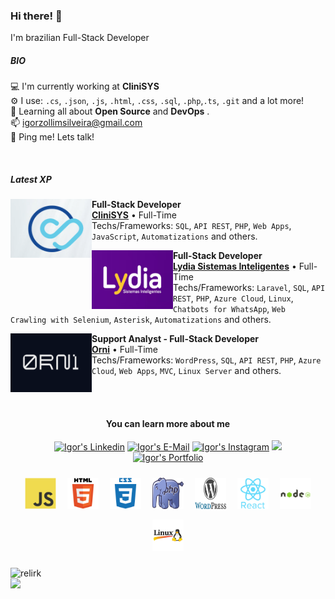 ### Hi there! 👋

I'm brazilian Full-Stack Developer

##### BIO
💻 I'm currently working at **CliniSYS**<br/>
⚙️ I use: `.cs`, `.json`, `.js`, `.html`, `.css`, `.sql`, `.php`,`.ts`, `.git` and a lot more! </br>
📘 Learning all about **Open Source** and **DevOps** .<br/>
📫 igorzollimsilveira@gmail.com<br/>
💬 Ping me! Lets talk!

<br/>

##### Latest XP

[<img align="left" height="94px" width="130px" alt="Orni" src="/imgs/clinisys-logo.png"/>](https://www.linkedin.com/company/clinisysbr/)

**Full-Stack Developer** \
[**CliniSYS**](https://www.linkedin.com/company/clinisysbr/) • Full-Time \
Techs/Frameworks: `SQL`, `API REST`, `PHP`, `Web Apps`, `JavaScript`, `Automatizations` and others.

[<img align="left" height="94px" width="130px" alt="Lydia" src="/imgs/lydia-logo.png"/>](https://www.linkedin.com/company/lydia-sistemas-inteligentes/)

**Full-Stack Developer** \
[**Lydia Sistemas Inteligentes**](https://www.linkedin.com/company/lydia-sistemas-inteligentes/) • Full-Time \
Techs/Frameworks: `Laravel`, `SQL`, `API REST`, `PHP`, `Azure Cloud`, `Linux`, `Chatbots for WhatsApp`, `Web Crawling with Selenium`, `Asterisk`, `Automatizations` and others.

[<img align="left" height="94px" width="130px" alt="Orni" src="/imgs/orni-logo.png"/>](https://www.linkedin.com/company/orni-venture-builder/)

**Support Analyst - Full-Stack Developer** \
[**Orni**](https://www.linkedin.com/company/orni-venture-builder/) • Full-Time \
Techs/Frameworks: `WordPress`, `SQL`, `API REST`, `PHP`, `Azure Cloud`, `Web Apps`, `MVC`, `Linux Server` and others.

<br/>
<br/>

<div align="center">

#### You can learn more about me

</div>

<!-- REDES SOCIAIS -->
<div align="center">
<a href="https://www.linkedin.com/in/igor-zollim/" target="_blank"><img target="_blank" src="https://img.shields.io/badge/-LinkedIn-%230077B5?style=for-the-badge&logo=linkedin&logoColor=white" alt="Igor's Linkedin" /></a>
<a href="mailto:igorzollimsilveira@gmail.com"><img src="https://img.shields.io/badge/e‑mail-D14836.svg?style=for-the-badge&logo=GMail&logoColor=white" alt="Igor's E-Mail" /></a>
<a href="https://www.instagram.com/igor.zollim/" target="_blank"><img target="_blank" src="https://img.shields.io/badge/-Instagram-%23E4405F?style=for-the-badge&logo=instagram&logoColor=white" alt="Igor's Instagram" /></a>
<img src="https://komarev.com/ghpvc/?username=igorzs&style=for-the-badge&label=PROFILE+VIEWS">
<br>
</div>
<!--REDES SOCIAIS [END]-->

<!-- PORTFOLIO -->
<div align="center">
    <a href="https://igorzs.github.io/portfolio/" target="_blank">
        <img alt="Igor's Portfolio" target="_blank" src="https://img.shields.io/badge/-my_website-%23333?style=for-the-badge&logo=webb&logoColor=white" width="180" height="50">
    </a>
</div
<!-- PORTFOLIO [END]-->
<br>

<!--ÍCONES PROGRAMAÇÃO -->
<div align="center">
<img style="margin: 7px;" src="/imgs/javascript-original.svg" alt="javascript" width="50" height="50"/>
<img style="margin: 7px;" src="/imgs/html5-original-wordmark.svg" alt="html5"  width="50" height="50"/>
<img style="margin: 7px;" src="/imgs/css3-plain-wordmark.svg" alt="css3"  width="50" height="50"/>
<img style="margin: 7px;" src="/imgs/Webysther_20160423_-_Elephpant.svg" alt="php" width="50" height="50"/>
<img style="margin: 7px;" src="/imgs/WordPress.svg" alt="wordpress" width="50" height="50"/>
<img style="margin: 7px;" src="/imgs/react-original-wordmark.svg" alt="react" width="50" height="50"/>
<img style="margin: 7px;" src="/imgs/nodejs-original-wordmark.svg" alt="nodejs" width="50" height="50"/>
<img style="margin: 7px;" src="/imgs/linux.png" alt="linux" width="50" height="50"/>
</div>
<!--[END]-->

<br>

<!--API GIT STATUS-->
<img width="480px" align="left" src="https://github-readme-stats-sigma-five.vercel.app/api?username=igorzs&show_icons=true&theme=default&include_all_commits=true&count_private=true" alt="relirk"/>
<img width="300px" align="left" src="https://github-readme-stats-sigma-five.vercel.app/api/top-langs/?username=igorzs&layout=compact" />
<!--API GIT STATUS [END]-->
